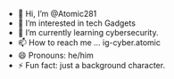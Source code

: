 - 👋 Hi, I’m @Atomic281
- 👀 I’m interested in tech Gadgets
- 🌱 I’m currently learning cybersecurity.
- 📫 How to reach me ... ig-cyber.atomic
- 😄 Pronouns: he/him
- ⚡ Fun fact: just a background character.

<!---
Atomic281/Atomic281 is a ✨ special ✨ repository because its `README.md` (this file) appears on your GitHub profile.
You can click the Preview link to take a look at your changes.
--->
